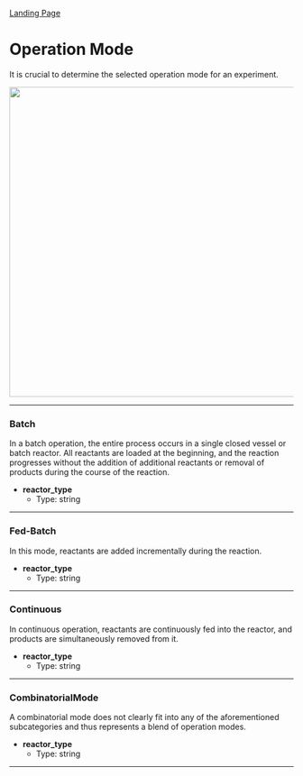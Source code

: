 [Landing Page](/Readme.md)

# Operation Mode

It is crucial to determine the selected operation mode for an experiment.

<img src="https://github.com/StephanM87/Strenda-biocatalysis/assets/106530250/289e4fb8-6ce2-43a7-a10f-4224258f6c06" width="550">

<hr>

### Batch

In a batch operation, the entire process occurs in a single closed vessel or batch reactor. All reactants are loaded at the beginning, and the reaction progresses without the addition of additional reactants or removal of products during the course of the reaction.

- __reactor_type__
    - Type: string

---

### Fed-Batch

In this mode, reactants are added incrementally during the reaction.

- __reactor_type__
    - Type: string

---

### Continuous

In continuous operation, reactants are continuously fed into the reactor, and products are simultaneously removed from it.

- __reactor_type__
    - Type: string

---

### CombinatorialMode

A combinatorial mode does not clearly fit into any of the aforementioned subcategories and thus represents a blend of operation modes.

- __reactor_type__
    - Type: string

---



